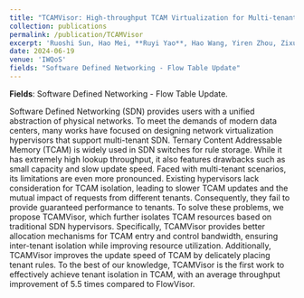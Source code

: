 ```yaml
---
title: "TCAMVisor: High-throughput TCAM Virtualization for Multi-tenant Software Defined Networking"
collection: publications
permalink: /publication/TCAMVisor
excerpt: 'Ruoshi Sun, Hao Mei, **Ruyi Yao**, Hao Wang, Yiren Zhou, Zixuan Chen, Sen Liu, and Yang Xu'
date: 2024-06-19
venue: 'IWQoS'
fields: "Software Defined Networking - Flow Table Update"
---
```


**Fields**: Software Defined Networking - Flow Table Update. 

Software Defined Networking (SDN) provides users with a unified abstraction of physical networks. 
To meet the demands of modern data centers, many works have focused on designing network virtualization hypervisors that support multi-tenant SDN. 
Ternary Content Addressable Memory (TCAM) is widely used in SDN switches for rule storage. 
While it has extremely high lookup throughput, it also features drawbacks such as small capacity and slow update speed. Faced with multi-tenant scenarios, its limitations are even more pronounced. Existing hypervisors lack consideration for TCAM isolation, leading to slower TCAM updates and the mutual impact of requests from different tenants. Consequently, they fail to provide guaranteed performance to tenants. To solve these problems, we propose TCAMVisor, which further isolates TCAM resources based on traditional SDN hypervisors. Specifically, TCAMVisor provides better allocation mechanisms for TCAM entry and control bandwidth, ensuring inter-tenant isolation while improving resource utilization. Additionally, TCAMVisor improves the update speed of TCAM by delicately placing tenant rules.
To the best of our knowledge, TCAMVisor is the first work to effectively achieve tenant isolation in TCAM, with an average throughput improvement of 5.5 times compared to FlowVisor. 
